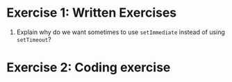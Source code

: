 # Exercise 1: Written Exercises
1. Explain why do we want sometimes to use `setImmediate` instead of using `setTimeout`?
# Exercise 2: Coding exercise